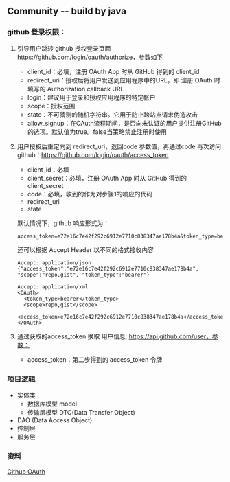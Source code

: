 ## Community -- build by java

### github 登录权限：
1. 引导用户跳转 github 授权登录页面 https://github.com/login/oauth/authorize，参数如下
    - client_id：必填，注册 OAuth App 时从 GitHub 得到的 client_id
    - redirect_uri：授权后将用户发送到应用程序中的URL，即 注册 OAuth 时填写的 Authorization callback URL
    - login：建议用于登录和授权应用程序的特定帐户
    - scope：授权范围
    - state：不可猜测的随机字符串。它用于防止跨站点请求伪造攻击
    - allow_signup：在OAuth流程期间，是否向未认证的用户提供注册GitHub的选项。默认值为true。false当策略禁止注册时使用
2. 用户授权后重定向到 redirect_uri，返回code 参数值，再通过code 再次访问 github：https://github.com/login/oauth/access_token
    - client_id：必填
    - client_secret：必填，注册 OAuth App 时从 GitHub 得到的 client_secret
    - code：必填，收到的作为对步骤1的响应的代码
    - redirect_uri
    - state
    
    默认情况下，github 响应形式为：
    ```
   access_token=e72e16c7e42f292c6912e7710c838347ae178b4a&token_type=bearer
    ```
   还可以根据 Accept Header 以不同的格式接收内容
   ```
   Accept: application/json
   {"access_token":"e72e16c7e42f292c6912e7710c838347ae178b4a", "scope":"repo,gist", "token_type":"bearer"}
   
   Accept: application/xml
   <OAuth>
     <token_type>bearer</token_type>
     <scope>repo,gist</scope>
     <access_token>e72e16c7e42f292c6912e7710c838347ae178b4a</access_token>
   </OAuth>
   ```
3. 通过获取的access_token 换取 用户信息: https://api.github.com/user，参数：
    - access_token：第二步得到的 access_token 令牌
    
### 项目逻辑
- 实体类
    - 数据库模型 model
    - 传输层模型 DTO(Data Transfer Object)
- DAO (Data Access Object)
- 控制层
- 服务层


### 资料
[Github OAuth](https://developer.github.com/apps/building-github-apps/)